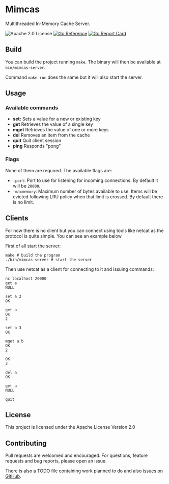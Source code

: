 # Mimcas
Multithreaded In-Memory Cache Server.

![Apache 2.0 License](https://img.shields.io/hexpm/l/plug.svg)
[![Go Reference](https://pkg.go.dev/badge/github.com/caldito/mimcas.svg)](https://pkg.go.dev/github.com/caldito/mimcas)
[![Go Report Card](https://goreportcard.com/badge/github.com/caldito/mimcas)](https://goreportcard.com/report/github.com/caldito/mimcas)

## Build
You can build the project running `make`. The binary will then be available at `bin/mimcas-server`.

Command `make run` does the same but it will also start the server.

## Usage
### Available commands
- **set:** Sets a value for a new or existing key
- **get** Retrieves the value of a single key
- **mget** Retrieves the value of one or more keys
- **del** Removes an item from the cache
- **quit** Quit client session
- **ping** Responds "pong"

### Flags
None of them are required. The available flags are:
- `-port`: Port to use for listening for incoming connections. By default it will be `20000`.
- `-maxmemory`: Maximum number of bytes available to use. Items will be evicted following LRU policy when that limit is crossed. By default there is no limit.


## Clients
For now there is no client but you can connect using tools like netcat as the protocol is quite simple. You can see an example below



First of all start the server:
```
make # build the program
./bin/mimcas-server # start the server
```

Then use netcat as a client for connecting to it and issuing commands:
```
nc localhost 20000
get a
NULL

set a 2
OK

get a 
OK
2

set b 3
OK

mget a b
OK
2

OK
3

del a
OK

get a
NULL

quit
```

## License
This project is licensed under the Apache License Version 2.0

## Contributing
Pull requests are welcomed and encouraged. For questions, feature requests and bug reports, please open an issue.

There is also a [TODO](https://github.com/caldito/mimcas/blob/main/TODO) file containing work planned to do and also [issues on GitHub](https://github.com/caldito/mimcas/issues).